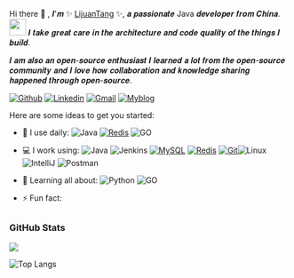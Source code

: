 <!-- Your title -->
Hi there 👋 , 𝑰'𝒎 ✨ [LijuanTang](https://tang11.github.io/LijuanTang.github.io/) ✨, 𝒂 𝒑𝒂𝒔𝒔𝒊𝒐𝒏𝒂𝒕𝒆 Java 𝒅𝒆𝒗𝒆𝒍𝒐𝒑𝒆𝒓 𝒇𝒓𝒐𝒎 𝑪𝒉𝒊𝒏𝒂. <img src="https://media.giphy.com/media/WUlplcMpOCEmTGBtBW/giphy.gif" width="30"> 𝑰 𝒕𝒂𝒌𝒆 𝒈𝒓𝒆𝒂𝒕 𝒄𝒂𝒓𝒆 𝒊𝒏 𝒕𝒉𝒆 𝒂𝒓𝒄𝒉𝒊𝒕𝒆𝒄𝒕𝒖𝒓𝒆 𝒂𝒏𝒅 𝒄𝒐𝒅𝒆 𝒒𝒖𝒂𝒍𝒊𝒕𝒚 𝒐𝒇 𝒕𝒉𝒆 𝒕𝒉𝒊𝒏𝒈𝒔 𝑰 𝒃𝒖𝒊𝒍𝒅.

𝑰 𝒂𝒎 𝒂𝒍𝒔𝒐 𝒂𝒏 𝒐𝒑𝒆𝒏-𝒔𝒐𝒖𝒓𝒄𝒆 𝒆𝒏𝒕𝒉𝒖𝒔𝒊𝒂𝒔𝒕 𝑰 𝒍𝒆𝒂𝒓𝒏𝒆𝒅 𝒂 𝒍𝒐𝒕 𝒇𝒓𝒐𝒎 𝒕𝒉𝒆 𝒐𝒑𝒆𝒏-𝒔𝒐𝒖𝒓𝒄𝒆 𝒄𝒐𝒎𝒎𝒖𝒏𝒊𝒕𝒚 𝒂𝒏𝒅 𝑰 𝒍𝒐𝒗𝒆 𝒉𝒐𝒘 𝒄𝒐𝒍𝒍𝒂𝒃𝒐𝒓𝒂𝒕𝒊𝒐𝒏 𝒂𝒏𝒅 𝒌𝒏𝒐𝒘𝒍𝒆𝒅𝒈𝒆 𝒔𝒉𝒂𝒓𝒊𝒏𝒈 𝒉𝒂𝒑𝒑𝒆𝒏𝒆𝒅 𝒕𝒉𝒓𝒐𝒖𝒈𝒉 𝒐𝒑𝒆𝒏-𝒔𝒐𝒖𝒓𝒄𝒆.


[![Github](https://img.shields.io/badge/-Github-000?style=flat&logo=Github&logoColor=white)](https://github.com/onimur)
[![Linkedin](https://img.shields.io/badge/-LinkedIn-blue?style=flat&logo=Linkedin&logoColor=white)](https://www.linkedin.com/in/lijuan-tang/)
[![Gmail](https://img.shields.io/badge/-Gmail-c14438?style=flat&logo=Gmail&logoColor=white)](mailto:LijuanTang1025@gmail.com)
[![Myblog](https://img.shields.io/badge/-Outlook-0078D4?style=flat&logo=Microsoft-Outlook&logoColor=white)](https://tang11.github.io/LijuanTang.github.io/)


Here are some ideas to get you started:

- 🚀 I use daily:   ![Java](https://img.shields.io/badge/Java-orange?style=flat-square&logo=java) <a href="#"><img alt="Redis" src="https://img.shields.io/badge/redis-%23c83d2e.svg?logo=redis&logoColor=white"></a> ![GO](https://img.shields.io/badge/GO-bule?style=flat-square&logo=GO)
- 💻 I work using:  ![Java](https://img.shields.io/badge/Java-orange?style=flat-square&logo=java)
![Jenkins](https://img.shields.io/badge/-Jenkins-black?style=plastic&logo=Jenkins) <a href="#"><img alt="MySQL" src="https://img.shields.io/badge/MySQL-%2300f.svg?logo=mysql&logoColor=white"></a> <a href="#"><img alt="Redis" src="https://img.shields.io/badge/redis-%23c83d2e.svg?logo=redis&logoColor=white"></a>
 <a href="#"><img alt="Git" src="https://img.shields.io/badge/Git%20-%23F05033.svg?logo=git&logoColor=white"></a>![Linux](https://img.shields.io/badge/Linux-black?style=flat-square&logo=linux)  ![IntelliJ](https://img.shields.io/badge/-IntelliJ%20IDEA-black?style=flat-square&logo=jetbrains)
  ![Postman](https://img.shields.io/badge/Postman-black?style=flat-square&logo=postman)

- 🌱 Learning all about: ![Python](https://img.shields.io/badge/-Python-black?style=flat-square&logo=Python) ![GO](https://img.shields.io/badge/GO-bule?style=flat-square&logo=GO)


- ⚡ Fun fact: 

## <h3 align="left">GitHub Stats</h3>

<a href="">
  <img align="centre" src="https://github-readme-stats.vercel.app/api?username=tang11&count_private=true&include_all_commits=true&show_icons=true&title_color=007bff&text_color=e7e7e7&icon_color=007bff&bg_color=171c28" />
<a />
  
![Top Langs](https://github-readme-stats.vercel.app/api/top-langs/?username=tang11&layout=compact&title_color=007bff&text_color=e7e7e7&icon_color=007bff&bg_color=171c28)






